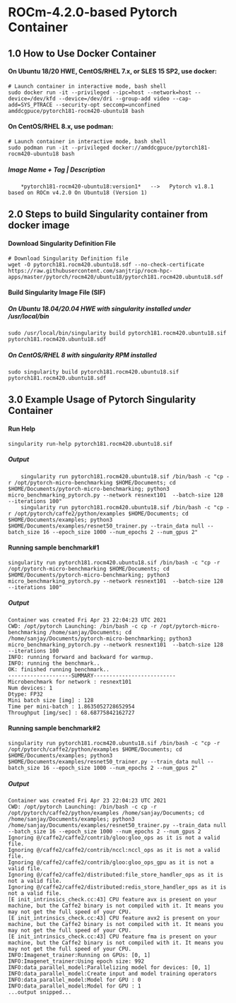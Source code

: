 # ROCm-4.2.0-based Pytorch Container

## 1.0 How to Use Docker Container
#### On Ubuntu 18/20 HWE, CentOS/RHEL 7.x, or SLES 15 SP2, use docker:
```
# Launch container in interactive mode, bash shell
sudo docker run -it --privileged --ipc=host --network=host --device=/dev/kfd --device=/dev/dri --group-add video --cap-add=SYS_PTRACE --security-opt seccomp=unconfined amddcgpuce/pytorch181-rocm420-ubuntu18 bash
```
#### On CentOS/RHEL 8.x, use podman:
```
# Launch container in interactive mode, bash shell
sudo podman run -it --privileged docker://amddcgpuce/pytorch181-rocm420-ubuntu18 bash
```
##### Image Name + Tag | Description
```
    *pytorch181-rocm420-ubuntu18:version1*   -->   Pytorch v1.8.1 based on ROCm v4.2.0 On Ubuntu18 (Version 1)
```

## 2.0 Steps to build Singularity container from docker image
#### Download Singularity Definition File
```
# Download Singularity Definition file
wget -O pytorch181.rocm420.ubuntu18.sdf --no-check-certificate https://raw.githubusercontent.com/sanjtrip/rocm-hpc-apps/master/pytorch/rocm420/ubuntu18/pytorch181.rocm420.ubuntu18.sdf
```
#### Build Singularity Image File (SIF)
##### On Ubuntu 18.04/20.04 HWE with singularity installed under /usr/local/bin
```
sudo /usr/local/bin/singularity build pytorch181.rocm420.ubuntu18.sif pytorch181.rocm420.ubuntu18.sdf
```
##### On CentOS/RHEL 8 with singularity RPM installed
```
sudo singularity build pytorch181.rocm420.ubuntu18.sif pytorch181.rocm420.ubuntu18.sdf
```

## 3.0 Example Usage of Pytorch Singularity Container
#### Run Help
```
singularity run-help pytorch181.rocm420.ubuntu18.sif
```
##### Output
```
    singularity run pytorch181.rocm420.ubuntu18.sif /bin/bash -c "cp -r /opt/pytorch-micro-benchmarking $HOME/Documents; cd $HOME/Documents/pytorch-micro-benchmarking; python3 micro_benchmarking_pytorch.py --network resnext101  --batch-size 128  --iterations 100"
    singularity run pytorch181.rocm420.ubuntu18.sif /bin/bash -c "cp -r /opt/pytorch/caffe2/python/examples $HOME/Documents; cd $HOME/Documents/examples; python3 $HOME/Documents/examples/resnet50_trainer.py --train_data null --batch_size 16 --epoch_size 1000 --num_epochs 2 --num_gpus 2"
```
#### Running sample benchmark#1
```
singularity run pytorch181.rocm420.ubuntu18.sif /bin/bash -c "cp -r /opt/pytorch-micro-benchmarking $HOME/Documents; cd $HOME/Documents/pytorch-micro-benchmarking; python3 micro_benchmarking_pytorch.py --network resnext101  --batch-size 128  --iterations 100"
```
##### Output
```
Container was created Fri Apr 23 22:04:23 UTC 2021
CWD: /opt/pytorch Launching: /bin/bash -c cp -r /opt/pytorch-micro-benchmarking /home/sanjay/Documents; cd /home/sanjay/Documents/pytorch-micro-benchmarking; python3 micro_benchmarking_pytorch.py --network resnext101  --batch-size 128  --iterations 100
INFO: running forward and backward for warmup.
INFO: running the benchmark..
OK: finished running benchmark..
--------------------SUMMARY--------------------------
Microbenchmark for network : resnext101
Num devices: 1
Dtype: FP32
Mini batch size [img] : 128
Time per mini-batch : 1.8635052728652954
Throughput [img/sec] : 68.68775842162727
```
#### Running sample benchmark#2
```
singularity run pytorch181.rocm420.ubuntu18.sif /bin/bash -c "cp -r /opt/pytorch/caffe2/python/examples $HOME/Documents; cd $HOME/Documents/examples; python3 $HOME/Documents/examples/resnet50_trainer.py --train_data null --batch_size 16 --epoch_size 1000 --num_epochs 2 --num_gpus 2"
```
##### Output
```
Container was created Fri Apr 23 22:04:23 UTC 2021
CWD: /opt/pytorch Launching: /bin/bash -c cp -r /opt/pytorch/caffe2/python/examples /home/sanjay/Documents; cd /home/sanjay/Documents/examples; python3 /home/sanjay/Documents/examples/resnet50_trainer.py --train_data null --batch_size 16 --epoch_size 1000 --num_epochs 2 --num_gpus 2
Ignoring @/caffe2/caffe2/contrib/gloo:gloo_ops as it is not a valid file.
Ignoring @/caffe2/caffe2/contrib/nccl:nccl_ops as it is not a valid file.
Ignoring @/caffe2/caffe2/contrib/gloo:gloo_ops_gpu as it is not a valid file.
Ignoring @/caffe2/caffe2/distributed:file_store_handler_ops as it is not a valid file.
Ignoring @/caffe2/caffe2/distributed:redis_store_handler_ops as it is not a valid file.
[E init_intrinsics_check.cc:43] CPU feature avx is present on your machine, but the Caffe2 binary is not compiled with it. It means you may not get the full speed of your CPU.
[E init_intrinsics_check.cc:43] CPU feature avx2 is present on your machine, but the Caffe2 binary is not compiled with it. It means you may not get the full speed of your CPU.
[E init_intrinsics_check.cc:43] CPU feature fma is present on your machine, but the Caffe2 binary is not compiled with it. It means you may not get the full speed of your CPU.
INFO:Imagenet_trainer:Running on GPUs: [0, 1]
INFO:Imagenet_trainer:Using epoch size: 992
INFO:data_parallel_model:Parallelizing model for devices: [0, 1]
INFO:data_parallel_model:Create input and model training operators
INFO:data_parallel_model:Model for GPU : 0
INFO:data_parallel_model:Model for GPU : 1
...output snipped...
```
